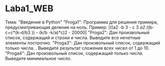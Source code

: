 # Laba1_WEB
Тема: "Введение в Python"
"Proga1": Программа для решения примера, предусматривающая деление на ноль. Пример: |((a2 -b 3 - c 3 *a2 )*(b-c+c*(k-d/b3 )) - (k/b -k/a)*c)2 - 20000|
"Proga2": Дан произвольный список, содержащий и строки и числа. Выведите все нечетные элементы построчно.
"Proga3": Дан произвольный список, содержащий только числа. . Выведите результат сложения всех чисел от 1 до 10.
"Proga4": Дан произвольный список, содержащий только числа. Выведите минимальное число.
